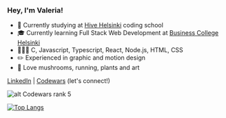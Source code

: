 
### Hey, I'm Valeria!

- 🐝 Currently studying at [Hive Helsinki](https://www.hive.fi/en/) coding school
- 🎓 Currently learning Full Stack Web Development at [Business College Helsinki](https://github.com/HelsinkiBusinessCollege)
- 👩🏻‍💻 C, Javascript, Typescript, React, Node.js, HTML, CSS
- ✏️ Experienced in graphic and motion design
- 🍄 Love mushrooms, running, plants and art

[LinkedIn](https://www.linkedin.com/in/valeria-vagapova) | [Codewars](https://www.codewars.com/users/pixelsnow)  (let's connect!)

![alt Codewars rank 5](https://www.codewars.com/users/pixelsnow/badges/small)

[![Top Langs](https://github-readme-stats.vercel.app/api/top-langs/?username=pixelsnow&layout=compact&count_private=false)](https://github.com/anuraghazra/github-readme-stats)
